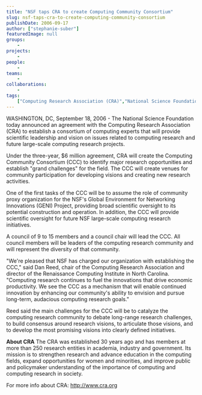 ```yaml
---
title: "NSF taps CRA to create Computing Community Consortium"
slug: nsf-taps-cra-to-create-computing-community-consortium
publishDate: 2006-09-17
author: ["stephanie-suber"]
featuredImage: null
groups:
    - 
projects:
    - 
people:
    - 
teams: 
    - 
collaborations:
    - 
tags:
    ["Computing Research Association (CRA)","National Science Foundation (NSF)"]
---
```

WASHINGTON, DC, September 18, 2006 - The National Science Foundation today announced an agreement with the Computing Research Association (CRA) to establish a consortium of computing experts that will provide scientific leadership and vision on issues related to computing research and future large-scale computing research projects.

Under the three-year, $6 million agreement, CRA will create the Computing Community Consortium (CCC) to identify major research opportunities and establish "grand challenges" for the field. The CCC will create venues for community participation for developing visions and creating new research activities.

One of the first tasks of the CCC will be to assume the role of community proxy organization for the NSF's Global Environment for Networking Innovations (GENI) Project, providing broad scientific oversight to its potential construction and operation. In addition, the CCC will provide scientific oversight for future NSF large-scale computing research initiatives.

A council of 9 to 15 members and a council chair will lead the CCC. All council members will be leaders of the computing research community and will represent the diversity of that community.

"We're pleased that NSF has charged our organization with establishing the CCC," said Dan Reed, chair of the Computing Research Association and director of the Renaissance Computing Institute in North Carolina. "Computing research continues to fuel the innovations that drive economic productivity. We see the CCC as a mechanism that will enable continued innovation by enhancing our community's ability to envision and pursue long-term, audacious computing research goals."

Reed said the main challenges for the CCC will be to catalyze the computing research community to debate long-range research challenges, to build consensus around research visions, to articulate those visions, and to develop the most promising visions into clearly defined initiatives.

**About CRA** The CRA was established 30 years ago and has members at more than 250 research entities in academia, industry and government. Its mission is to strengthen research and advance education in the computing fields, expand opportunities for women and minorities, and improve public and policymaker understanding of the importance of computing and computing research in society.

For more info about CRA: <a href="http://www.cra.org/" target="_blank">http://www.cra.org</a>
